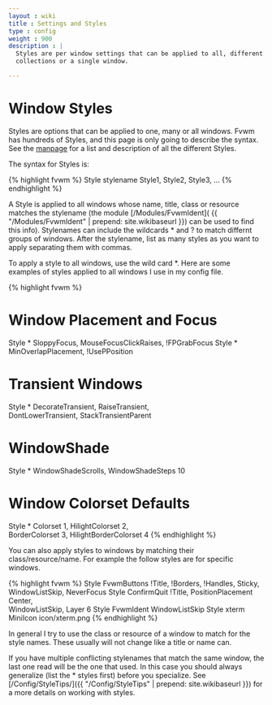 ```yaml
---
layout : wiki
title : Settings and Styles
type : config
weight : 900
description : |
  Styles are per window settings that can be applied to all, different
  collections or a single window.

---
```


# Window Styles

Styles are options that can be applied to one, many or all windows.
Fvwm has hundreds of Styles, and this page is only going to describe
the syntax. See the [manpage](
http://fvwm.org/documentation/manpages/fvwm.html#lbBU) for a list
and description of all the different Styles.

The syntax for Styles is:

{% highlight fvwm %}
Style stylename Style1, Style2, Style3, ...
{% endhighlight %}

A Style is applied to all windows whose name, title, class or resource
matches the stylename (the module [/Modules/FvwmIdent](
{{ "/Modules/FvwmIdent" | prepend: site.wikibaseurl }}) can be used to find this
info). Stylenames can include the wildcards * and ? to match differnt
groups of windows. After the stylename, list as many styles
as you want to apply separating them with commas.

To apply a style to all windows, use the wild card *. Here are some examples
of styles applied to all windows I use in my config file.

{% highlight fvwm %}
# Window Placement and Focus
Style * SloppyFocus, MouseFocusClickRaises, !FPGrabFocus
Style * MinOverlapPlacement, !UsePPosition

# Transient Windows
Style * DecorateTransient, RaiseTransient, \
        DontLowerTransient, StackTransientParent

# WindowShade
Style * WindowShadeScrolls, WindowShadeSteps 10

# Window Colorset Defaults
Style * Colorset 1, HilightColorset 2, \
        BorderColorset 3, HilightBorderColorset 4
{% endhighlight %}


You can also apply styles to windows by matching their
class/resource/name. For example the follow styles are for specific windows.

{% highlight fvwm %}
Style FvwmButtons !Title, !Borders, !Handles, Sticky, \
                  WindowListSkip, NeverFocus
Style ConfirmQuit !Title, PositionPlacement Center, \
                  WindowListSkip, Layer 6
Style FvwmIdent WindowListSkip
Style xterm MiniIcon icon/xterm.png
{% endhighlight %}

In general I try to use the class or resource of a window to match
for the style names. These usually will not change like a title or name can.

If you have multiple conflicting stylenames that match the same window,
the last one read will be the one that used. In this case you should
always generalize (list the * styles first) before you specialize. See
[/Config/StyleTips/]({{ "/Config/StyleTips" | prepend: site.wikibaseurl }})
for a more details on working with styles.

